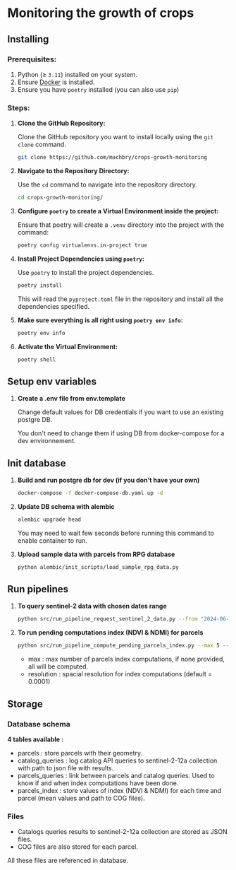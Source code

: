 # Monitoring the growth of crops

## Installing

### Prerequisites:

1. Python (≥ `3.11`) installed on your system.
2. Ensure [Docker](https://docs.docker.com/get-docker/) is installed.
3. Ensure you have `poetry` installed (you can also use `pip`)

### Steps:

1. **Clone the GitHub Repository:**

   Clone the GitHub repository you want to install locally using the `git clone` command.

   ```bash
   git clone https://github.com/machbry/crops-growth-monitoring
   ```

2. **Navigate to the Repository Directory:**

   Use the `cd` command to navigate into the repository directory.

   ```bash
   cd crops-growth-monitoring/
   ```

3. **Configure `poetry` to create a Virtual Environment inside the project:**

   Ensure that poetry will create a `.venv` directory into the project with the command:

   ```bash
   poetry config virtualenvs.in-project true
   ```

4. **Install Project Dependencies using `poetry`:**

   Use `poetry` to install the project dependencies.

   ```bash
   poetry install
   ```

   This will read the `pyproject.toml` file in the repository and install all the dependencies specified.

5. **Make sure everything is all right using `poetry env info`:**

   ```bash
   poetry env info
   ```

6. **Activate the Virtual Environment:**

   ```bash
   poetry shell
   ```

## Setup env variables
1. **Create a .env file from env.template**

   Change default values for DB credentials if you want to use an existing postgre DB.

   You don't need to change them if using DB from docker-compose for a dev environnement.

## Init database

1. **Build and run postgre db for dev (if you don't have your own)**

   ```bash
   docker-compose -f docker-compose-db.yaml up -d
   ```
   
2. **Update DB schema with alembic**

   ```bash
   alembic upgrade head
   ```
   You may need to wait few seconds before running this command to enable container to run.

3. **Upload sample data with parcels from RPG database**
   
   ```bash
   python alembic/init_scripts/load_sample_rpg_data.py
   ```

## Run pipelines
1. **To query sentinel-2 data with chosen dates range**

   ```bash
   python src/run_pipeline_request_sentinel_2_data.py --from "2024-06-01" --to "2024-06-30"
   ```
   
2. **To run pending computations index (NDVI & NDMI) for parcels**

   ```bash
   python src/run_pipeline_compute_pending_parcels_index.py --max 5 --resolution 0.0001
   ```
   - max : max number of parcels index computations, if none provided, all will be computed.
   - resolution : spacial resolution for index computations (default = 0.0001)

## Storage

### Database schema

**4 tables available :**
- parcels : store parcels with their geometry.
- catalog_queries : log catalog API queries to sentinel-2-12a collection with path to json file with results.
- parcels_queries : link between parcels and catalog queries. Used to know if and when index computations have been done.
- parcels_index : store values of index (NDVI & NDMI) for each time and parcel (mean values and path to COG files).

### Files

- Catalogs queries results to sentinel-2-12a collection are stored as JSON files.
- COG files are also stored for each parcel.
 
All these files are referenced in database.
